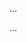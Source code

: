 <panel type="info" header="Can implement association classes :star::star::star:" expandable expanded no-close>

<panel type="info" header="Can explain the meaning of association classes :star::star::star:" expandable>
  <include src="../../book/oopDesign/associations/associationClasses/full.md" />
  <panel header=":trophy: Evidence" expanded>

...

  </panel>
</panel>

<panel type="info" header="Can interpret association classes in class diagrams :star::star::star:" expandable>
  <include src="../../book/uml/classDiagrams/associationClasses/what/full.md" />
  <panel header=":trophy: Evidence" expanded>

...

  </panel>
</panel>

</panel>
